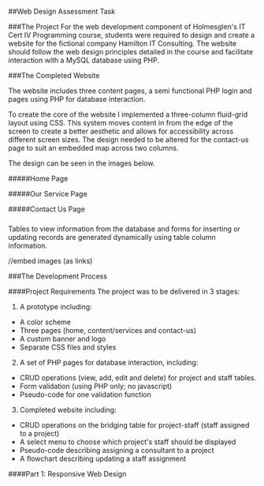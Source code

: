 ##Web Design Assessment Task

###The Project
For the web development component of Holmesglen's IT Cert IV Programming course, students were required to design and create a website for the fictional company Hamilton IT Consulting. The website should follow the web design principles detailed in the course and facilitate interaction with a MySQL database using PHP.

###The Completed Website

The website includes three content pages, a semi functional PHP login and pages using PHP for database interaction.

To create the core of the website I implemented a three-column fluid-grid layout using CSS. This system moves content in from the edge of the screen to create a better aesthetic and allows for accessibility across different screen sizes. The design needed to be altered for the contact-us page to suit an embedded map across two columns.

The design can be seen in the images below.

#####Home Page

#####Our Service Page

#####Contact Us Page


#####

Tables to view information from the database and forms for inserting or updating records are generated dynamically using table column information.


//embed images (as links)


###The Development Process

####Project Requirements
The project was to be delivered in 3 stages:

1. A prototype including:
  - A color scheme
  - Three pages (home, content/services and contact-us)
  - A custom banner and logo
  - Separate CSS files and styles
2. A set of PHP pages for database interaction, including:
  - CRUD operations (view, add, edit and delete) for project and staff tables.
  - Form validation (using PHP only; no javascript)
  - Pseudo-code for one validation function
3. Completed website including:
  - CRUD operations on the bridging table for project-staff (staff assigned to a project)
  - A select menu to choose which project's staff should be displayed
  - Pseudo-code describing assigning a consultant to a project
  - A flowchart describing updating a staff assignment

####Part 1: Responsive Web Design
